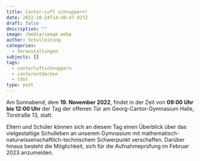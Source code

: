 ```yaml
---
title: Cantor-Luft schnuppern!
date: 2022-10-24T14:40:47.927Z
draft: false
description: ""
image: /media/image.webp
author: Schulleitung
categories:
  - Veranstaltungen
subjects: []
tags:
  - cantorluftschnuppern
  - cantorentdecken
  - tdot
type: post
---
```

Am Sonnabend, dem **19. November 2022**, findet in der Zeit von **09:00 Uhr bis 12:00 Uhr** der Tag der offenen Tür am Georg-Cantor-Gymnasium Halle, Torstraße 13, statt.

Eltern und Schüler können sich an diesem Tag einen Überblick über das vielgestaltige Schulleben an unserem Gymnasium mit mathematisch-naturwissenschaftlich-technischem Schwerpunkt verschaffen. Darüber hinaus besteht die Möglichkeit, sich für die Aufnahmeprüfung im Februar 2023 anzumelden.
